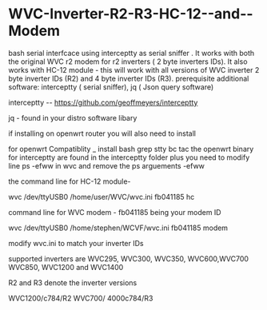 # WVC-Inverter-R2-R3-HC-12--and--Modem

bash serial interfcace  using interceptty as  serial sniffer . It works with  both the original WVC r2 modem  for r2 inverters ( 2 byte inverters IDs).
It also works with HC-12 module -  this will work with all versions of WVC inverter 2 byte inverter  IDs (R2) and 4 byte inverter IDs (R3).
prerequisite additional software: interceptty ( serial sniffer), jq ( Json query software)

 interceptty  --  https://github.com/geoffmeyers/interceptty
 
jq - found in your  distro software  libary 

if installing on openwrt router you will also need to install

for openwrt Compatiblity _
install bash grep stty bc tac  the openwrt binary for interceptty are found in the interceptty folder plus you need  to modify line  ps -efww  in wvc and remove the ps arguements -efww


the command line for HC-12 module-
 
wvc /dev/ttyUSB0 /home/user/WVC/wvc.ini fb041185 hc

command line for WVC modem -  fb041185 being your modem ID

wvc /dev/ttyUSB0 /home/stephen/WCVF/wvc.ini fb041185 modem

modify wvc.ini to match your inverter IDs 

supported inverters are WVC295, WVC300, WVC350, WVC600,WVC700 WVC850, WVC1200 and WVC1400

R2 and R3 denote the inverter  versions 

WVC1200/c784/R2
WVC700/ 4000c784/R3

